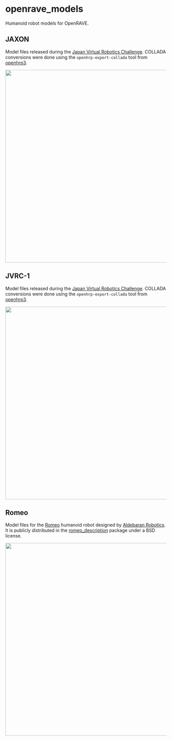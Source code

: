 # openrave\_models

Humanoid robot models for OpenRAVE.

## JAXON

Model files released during the [Japan Virtual Robotics
Challenge](https://jvrc.org/en/download.html). COLLADA conversions were done
using the ``openhrp-export-collada`` tool from
[openhrp3](https://github.com/fkanehiro/openhrp3).

<img src="https://scaron.info/images/openrave/jaxon.png" width="600">

## JVRC-1

Model files released during the [Japan Virtual Robotics
Challenge](https://jvrc.org/en/download.html). COLLADA conversions were done
using the ``openhrp-export-collada`` tool from
[openhrp3](https://github.com/fkanehiro/openhrp3).

<img src="https://scaron.info/images/openrave/jvrc-1.png" width="600">

## Romeo

Model files for the [Romeo](http://projetromeo.com/) humanoid robot designed by
[Aldebaran Robotics](https://www.ald.softbankrobotics.com/). It is publicly
distributed in the [romeo_description](http://wiki.ros.org/romeo\_description>)
package under a BSD license.

<img src="https://scaron.info/images/openrave/romeo.png" width="600">
